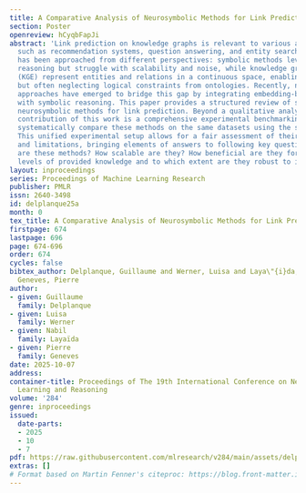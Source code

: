 ```yaml
---
title: A Comparative Analysis of Neurosymbolic Methods for Link Prediction
section: Poster
openreview: hCyqbFapJi
abstract: 'Link prediction on knowledge graphs is relevant to various applications,
  such as recommendation systems, question answering, and entity search. This task
  has been approached from different perspectives: symbolic methods leverage rule-based
  reasoning but struggle with scalability and noise, while knowledge graph embeddings
  (KGE) represent entities and relations in a continuous space, enabling scalability
  but often neglecting logical constraints from ontologies. Recently, neurosymbolic
  approaches have emerged to bridge this gap by integrating embedding-based learning
  with symbolic reasoning. This paper provides a structured review of state-of-the-art
  neurosymbolic methods for link prediction. Beyond a qualitative analysis, a key
  contribution of this work is a comprehensive experimental benchmarking, where we
  systematically compare these methods on the same datasets using the same metrics.
  This unified experimental setup allows for a fair assessment of their strengths
  and limitations, bringing elements of answers to following key questions: How accurate
  are these methods? How scalable are they? How beneficial are they for different
  levels of provided knowledge and to which extent are they robust to incorrect knowledge?'
layout: inproceedings
series: Proceedings of Machine Learning Research
publisher: PMLR
issn: 2640-3498
id: delplanque25a
month: 0
tex_title: A Comparative Analysis of Neurosymbolic Methods for Link Prediction
firstpage: 674
lastpage: 696
page: 674-696
order: 674
cycles: false
bibtex_author: Delplanque, Guillaume and Werner, Luisa and Laya\"{i}da, Nabil and
  Geneves, Pierre
author:
- given: Guillaume
  family: Delplanque
- given: Luisa
  family: Werner
- given: Nabil
  family: Layaïda
- given: Pierre
  family: Geneves
date: 2025-10-07
address:
container-title: Proceedings of The 19th International Conference on Neurosymbolic
  Learning and Reasoning
volume: '284'
genre: inproceedings
issued:
  date-parts:
  - 2025
  - 10
  - 7
pdf: https://raw.githubusercontent.com/mlresearch/v284/main/assets/delplanque25a/delplanque25a.pdf
extras: []
# Format based on Martin Fenner's citeproc: https://blog.front-matter.io/posts/citeproc-yaml-for-bibliographies/
---
```

